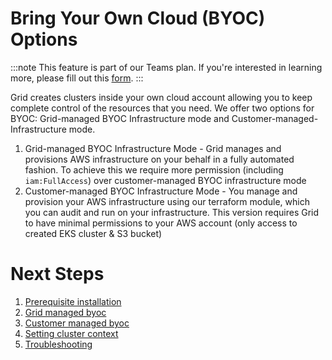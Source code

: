 # Bring Your Own Cloud (BYOC) Options

:::note
This feature is part of our Teams plan. If you're interested in learning more, please fill out this [form](https://www.grid.ai/upgrade/).
:::

Grid creates clusters inside your own cloud account allowing you to keep complete control of the resources that you need. We offer two options for BYOC: Grid-managed BYOC Infrastructure mode and Customer-managed-Infrastructure mode.
1. Grid-managed BYOC Infrastructure Mode - Grid manages and provisions AWS infrastructure on your behalf in a fully automated fashion. To achieve this we require more permission (including `iam:FullAccess`) over customer-managed BYOC infrastructure mode
2. Customer-managed BYOC Infrastructure Mode - You manage and provision your AWS infrastructure using our terraform module, which you can audit and run on your infrastructure. This version requires Grid to have minimal permissions to your AWS account (only access to created EKS cluster & S3 bucket)

# Next Steps
1. [Prerequisite installation](https://docs.grid.ai/platform/custom-cloud-credentials/prereq-installation)
2. [Grid managed byoc](https://docs.grid.ai/platform/custom-cloud-credentials/adding-custom-cloud-credentials)
3. [Customer managed byoc](https://docs.grid.ai/platform/custom-cloud-credentials/customer-managed-byoc)
4. [Setting cluster context](https://docs.grid.ai/platform/custom-cloud-credentials/grid-cluster-context)
5. [Troubleshooting](https://docs.grid.ai/platform/custom-cloud-credentials/troubleshooting)
